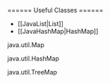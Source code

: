 ====== Useful Classes ======


  * [[JavaList|List]]
  * [[JavaHashMap|HashMap]]

java.util.Map




java.util.HashMap






java.util.TreeMap

